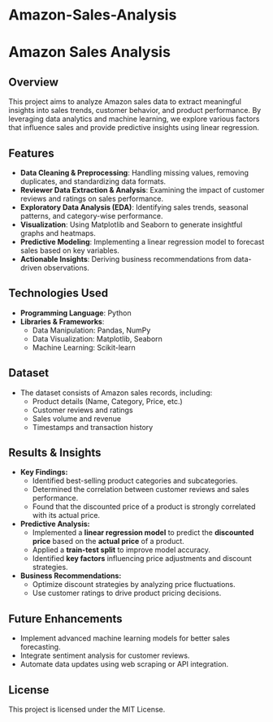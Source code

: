 # Amazon-Sales-Analysis

# Amazon Sales Analysis

## Overview
This project aims to analyze Amazon sales data to extract meaningful insights into sales trends, customer behavior, and product performance. By leveraging data analytics and machine learning, we explore various factors that influence sales and provide predictive insights using linear regression.

## Features
- **Data Cleaning & Preprocessing**: Handling missing values, removing duplicates, and standardizing data formats.
- **Reviewer Data Extraction & Analysis**: Examining the impact of customer reviews and ratings on sales performance.
- **Exploratory Data Analysis (EDA)**: Identifying sales trends, seasonal patterns, and category-wise performance.
- **Visualization**: Using Matplotlib and Seaborn to generate insightful graphs and heatmaps.
- **Predictive Modeling**: Implementing a linear regression model to forecast sales based on key variables.
- **Actionable Insights**: Deriving business recommendations from data-driven observations.

## Technologies Used
- **Programming Language**: Python
- **Libraries & Frameworks**:
  - Data Manipulation: Pandas, NumPy
  - Data Visualization: Matplotlib, Seaborn
  - Machine Learning: Scikit-learn

## Dataset
- The dataset consists of Amazon sales records, including:
  - Product details (Name, Category, Price, etc.)
  - Customer reviews and ratings
  - Sales volume and revenue
  - Timestamps and transaction history

## Results & Insights
- **Key Findings:**
  - Identified best-selling product categories and subcategories.
  - Determined the correlation between customer reviews and sales performance.
  - Found that the discounted price of a product is strongly correlated with its actual price.
- **Predictive Analysis:**
  - Implemented a **linear regression model** to predict the **discounted price** based on the **actual price** of a product.
  - Applied a **train-test split** to improve model accuracy.
  - Identified **key factors** influencing price adjustments and discount strategies.
- **Business Recommendations:**
  - Optimize discount strategies by analyzing price fluctuations.
  - Use customer ratings to drive product pricing decisions.

## Future Enhancements
- Implement advanced machine learning models for better sales forecasting.
- Integrate sentiment analysis for customer reviews.
- Automate data updates using web scraping or API integration.

## License
This project is licensed under the MIT License.

